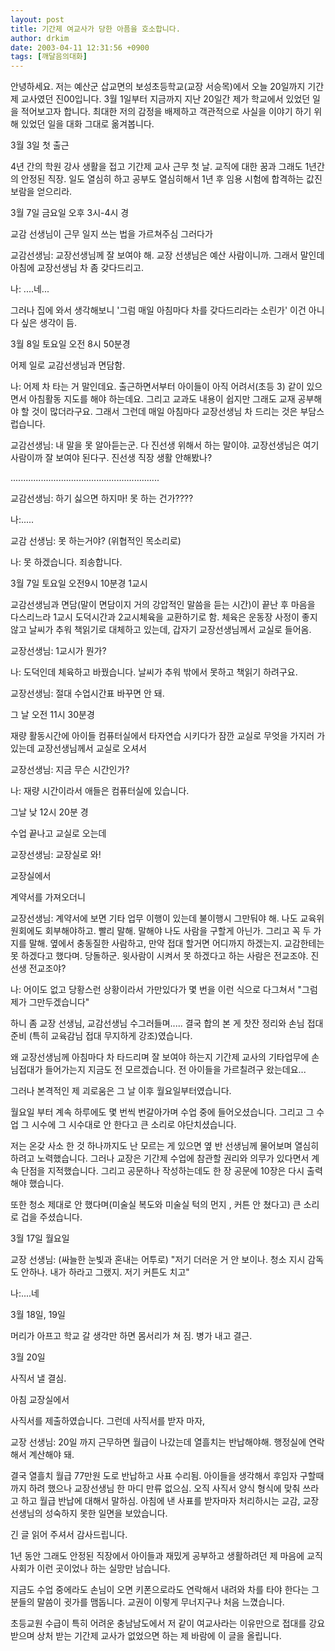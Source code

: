 ```yaml
---
layout: post
title: 기간제 여교사가 당한 아픔을 호소합니다.
author: drkim
date: 2003-04-11 12:31:56 +0900
tags: [깨달음의대화]
---
```

안녕하세요. 저는 예산군 삽교면의 보성초등학교(교장 서승목)에서 오늘 20일까지 기간제 교사였던 진00입니다. 3월 1일부터 지금까지 지난 20일간 제가 학교에서 있었던 일을 적어보고자 합니다. 최대한 저의 감정을 배제하고 객관적으로 사실을 이야기 하기 위해 있었던 일을 대화 그대로 옮겨봅니다.
  

  
3월 3일 첫 출근
  
4년 간의 학원 강사 생활을 접고 기간제 교사 근무 첫 날. 교직에 대한 꿈과 그래도 1년간의 안정된 직장. 일도 열심히 하고 공부도 열심히해서 1년 후 임용 시험에 합격하는 값진 보람을 얻으리라.
  

  
3월 7일 금요일 오후 3시-4시 경
  
교감 선생님이 근무 일지 쓰는 법을 가르쳐주심 그러다가
  

  
교감선생님: 교장선생님께 잘 보여야 해. 교장 선생님은 예산 사람이니까. 그래서 말인데 아침에 교장선생님 차 좀 갖다드리고.
  
나: ....네...
  

  
그러나 집에 와서 생각해보니 '그럼 매일 아침마다 차를 갖다드리라는 소린가' 이건 아니다 싶은 생각이 듬.
  

  
3월 8일 토요일 오전 8시 50분경
  
어제 일로 교감선생님과 면담함.
  

  
나: 어제 차 타는 거 말인데요. 출근하면서부터 아이들이 아직 어려서(초등 3) 같이 있으면서 아침활동 지도를 해야 하는데요. 그리고 교과도 내용이 쉽지만 그래도 교재 공부해야 할 것이 많더라구요. 그래서 그런데 매일 아침마다 교장선생님 차 드리는 것은 부담스럽습니다.
  

  
교감선생님: 내 말을 못 알아듣는군. 다 진선생 위해서 하는 말이야. 교장선생님은 여기 사람이까 잘 보여야 된다구. 진선생 직장 생활 안해봤나?
  
...........................................................
  
교감선생님: 하기 싫으면 하지마! 못 하는 건가????
  
나:.....
  
교감 선생님: 못 하는거야? (위협적인 목소리로)
  
나: 못 하겠습니다. 죄송합니다.
  

  
3월 7일 토요일 오전9시 10분경 1교시
  

  
교감선생님과 면담(말이 면담이지 거의 강압적인 말씀을 듣는 시간)이 끝난 후 마음을 다스리느라 1교시 도덕시간과 2교시체육을 교환하기로 함. 체육은 운동장 사정이 좋지 않고 날씨가 추워 책읽기로 대체하고 있는데, 갑자기 교장선생님께서 교실로 들어옴.
  

  
교장선생님: 1교시가 뭔가?
  
나: 도덕인데 체육하고 바꿨습니다. 날씨가 추워 밖에서 못하고 책읽기 하려구요.
  
교장선생님: 절대 수업시간표 바꾸면 안 돼.
  

  
그 날 오전 11시 30분경
  
재량 활동시간에 아이들 컴퓨터실에서 타자연습 시키다가 잠깐 교실로 무엇을 가지러 가 있는데 교장선생님께서 교실로 오셔서
  
교장선생님: 지금 무슨 시간인가?
  
나: 재량 시간이라서 애들은 컴퓨터실에 있습니다.
  

  
그날 낮 12시 20분 경
  
수업 끝나고 교실로 오는데
  

  
교장선생님: 교장실로 와!
  

  
교장실에서
  
계약서를 가져오더니
  

  
교장선생님: 계약서에 보면 기타 업무 이행이 있는데 불이행시 그만둬야 해. 나도 교육위원회에도 회부해야하고. 빨리 말해. 말해야 나도 사람을 구할게 아닌가. 그리고 꼭 두 가지를 말해. 옆에서 충동질한 사람하고, 만약 접대 할거면 어디까지 하겠는지. 교감한테는 못 하겠다고 했다며. 당돌하군. 윗사람이 시켜서 못 하겠다고 하는 사람은 전교조야. 진선생 전교조야?
  

  
나: 어이도 없고 당황스런 상황이라서 가만있다가 몇 번을 이런 식으로 다그쳐서 "그럼 제가 그만두겠습니다"
  

  
하니 좀 교장 선생님, 교감선생님 수그러들며..... 결국 합의 본 게 찻잔 정리와 손님 접대 준비 (특히 교육감님 접대 무지하게 강조)였습니다.
  

  
왜 교장선생님께 아침마다 차 타드리며 잘 보여야 하는지 기간제 교사의 기타업무에 손님접대가 들어가는지 지금도 전 모르겠습니다. 전 아이들을 가르칠려구 왔는데요...
  

  
그러나 본격적인 제 괴로움은 그 날 이후 월요일부터였습니다.
  
월요일 부터 계속 하루에도 몇 번씩 번갈아가며 수업 중에 들어오셨습니다. 그리고 그 수업 그 시수에 그 시수대로 안 한다고 큰 소리로 야단치셨습니다.
  

  
저는 온갖 사소 한 것 하나까지도 난 모르는 게 있으면 옆 반 선생님께 물어보며 열심히 하려고 노력했습니다. 그러나 교장은 기간제 수업에 참관할 권리와 의무가 있다면서 계속 단점을 지적했습니다. 그리고 공문하나 작성하는데도 한 장 공문에 10장은 다시 출력해야 했습니다.
  
또한 청소 제대로 안 했다며(미술실 복도와 미술실 턱의 먼지 , 커튼 안 쳤다고) 큰 소리로 겁을 주셨습니다.
  

  

  
3월 17일 월요일
  
교장 선생님: (싸늘한 눈빛과 혼내는 어투로) "저기 더러운 거 안 보이나. 청소 지시 감독도 안하나. 내가 하라고 그랬지. 저기 커튼도 치고"
  
나:....네
  

  
3월 18일, 19일
  
머리가 아프고 학교 갈 생각만 하면 몸서리가 쳐 짐. 병가 내고 결근.
  

  
3월 20일
  
사직서 낼 결심.
  
아침 교장실에서
  
사직서를 제출하였습니다. 그런데 사직서를 받자 마자,
  

  
교장 선생님: 20일 까지 근무하면 월급이 나갔는데 열흘치는 반납해야해. 행정실에 연락해서 계산해야 돼.
  

  
결국 열흘치 월급 77만원 도로 반납하고 사표 수리됨. 아이들을 생각해서 후임자 구할때 까지 하려 했으나 교장선생님 한 마디 만류 없으심. 오직 사직서 양식 형식에 맞춰 쓰라고 하고 월급 반납에 대해서 말하심. 아침에 낸 사표를 받자마자 처리하시는 교감, 교장 선생님의 성숙하지 못한 일면을 보았습니다.
  

  
긴 글 읽어 주셔서 감사드립니다.
  
1년 동안 그래도 안정된 직장에서 아이들과 재밌게 공부하고 생활하려던 제 마음에 교직사회가 이런 곳이었나 하는 실망만 남습니다.
  
지금도 수업 중에라도 손님이 오면 키폰으로라도 연락해서 내려와 차를 타야 한다는 그분들의 말씀이 귓가를 맴돕니다. 교권이 이렇게 무너지구나 처음 느꼈습니다.
  
초등교원 수급이 특히 어려운 충남남도에서 저 같이 여교사라는 이유만으로 접대를 강요받으며 상처 받는 기간제 교사가 없었으면 하는 제 바람에 이 글을 올립니다.